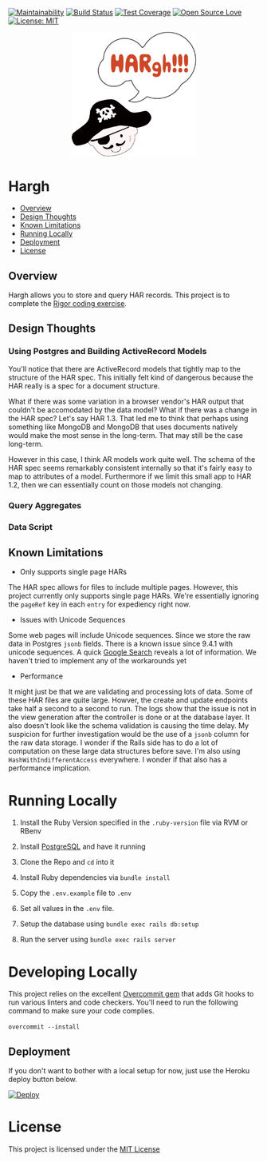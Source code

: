 [![Maintainability](https://api.codeclimate.com/v1/badges/ee6695d41437428570f3/maintainability)](https://codeclimate.com/github/rvirani1/hargh/maintainability)
[![Build Status](https://travis-ci.org/rvirani1/hargh.svg?branch=master)](https://travis-ci.org/rvirani1/hargh)
[![Test Coverage](https://api.codeclimate.com/v1/badges/ee6695d41437428570f3/test_coverage)](https://codeclimate.com/github/rvirani1/hargh/test_coverage)
[![Open Source Love](https://badges.frapsoft.com/os/v2/open-source.svg?v=103)](https://github.com/ellerbrock/open-source-badges/)
[![License: MIT](https://img.shields.io/badge/License-MIT-yellow.svg)](https://opensource.org/licenses/MIT)

<p align="center">
  <img src="readme_images/hargh.png" width="250">
</p>

# Hargh

* [Overview](#overview)
* [Design Thoughts](#design-thoughts)
* [Known Limitations](#known-limitations)
* [Running Locally](#running-locally)
* [Deployment](#deployment)
* [License](#license)

## Overview

Hargh allows you to store and query HAR records.
This project is to complete the
[Rigor coding exercise](https://goo.gl/p3b5V1).

## Design Thoughts

### Using Postgres and Building ActiveRecord Models

You'll notice that there are ActiveRecord models that tightly map to
the structure of the HAR spec. This initially felt kind of dangerous
because the HAR really is a spec for a document structure.

What if there was some variation in a browser vendor's HAR output
that couldn't be accomodated by the data model? What if there was a
change in the HAR spec? Let's say HAR 1.3. That led me to think that
perhaps using something like MongoDB and MongoDB that uses documents
natively would make the most sense in the long-term. That may still
be the case long-term.

However in this case, I think AR models work quite well. The schema of
the HAR spec seems remarkably consistent internally so that it's
fairly easy to map to attributes of a model. Furthermore if we
limit this small app to HAR 1.2, then we can essentially count on
those models not changing.

### Query Aggregates

### Data Script

## Known Limitations

* Only supports single page HARs

The HAR spec allows for files to include multiple pages.
However, this project currently only supports single page HARs.
We're essentially ignoring the `pageRef` key in each `entry`
for expediency right now.

* Issues with Unicode Sequences

Some web pages will include Unicode sequences. Since we store the raw
data in Postgres `jsonb` fields. There is a known issue since 9.4.1
with unicode sequences. A quick [Google Search](https://goo.gl/rH7tWF)
reveals a lot of information. We haven't tried to implement any of
the workarounds yet

* Performance

It might just be that we are validating and processing lots of data.
Some of these HAR files are quite large. Howver, the create and update
endpoints take half a second to a second to run. The logs show that the
issue is not in the view generation after the controller is done or at
the database layer. It also doesn't look like the schema validation is
causing the time delay. My suspicion for further investigation would
be the use of a `jsonb` column for the raw data storage. I wonder if the
Rails side has to do a lot of computation on these large data structures
before save. I'm also using `HashWithIndifferentAccess` everywhere. I
wonder if that also has a performance implication.

# Running Locally

1. Install the Ruby Version specified in the `.ruby-version` file via
RVM or RBenv

1. Install [PostgreSQL](https://www.postgresapp.com) and have it running

1. Clone the Repo and `cd` into it

1. Install Ruby dependencies via `bundle install`

1. Copy the `.env.example` file to `.env`

1. Set all values in the `.env` file.

1. Setup the database using `bundle exec rails db:setup`

1. Run the server using `bundle exec rails server`

# Developing Locally

This project relies on the excellent
[Overcommit gem](https://github.com/brigade/overcommit)
that adds Git hooks to run various linters and code checkers.
You'll need to run the following command to make sure
your code complies.

`overcommit --install`

## Deployment

If you don't want to bother with a local setup for now, just use the
Heroku deploy button below.

[![Deploy](https://www.herokucdn.com/deploy/button.svg)](https://heroku.com/deploy)

# License

This project is licensed under the [MIT License](./LICENSE.md)
